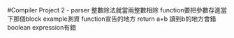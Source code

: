 #Compiler Project 2 - parser
整數除法就當兩整數相除
function要把參數存進當下那個block
example測資 function宣告的地方 return a+b 讀到b的地方會錯
boolean expression有錯
